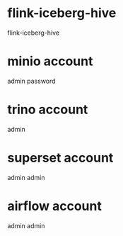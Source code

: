 # flink-iceberg-hive
flink-iceberg-hive

# minio account
admin
password

# trino account
admin

# superset account
admin
admin

# airflow account
admin
admin